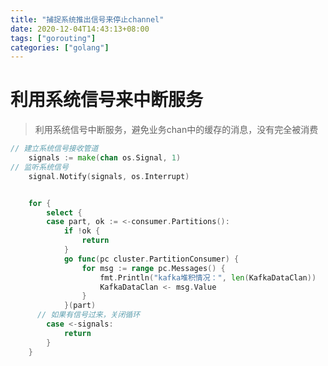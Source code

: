 ```yaml
---
title: "捕捉系统推出信号来停止channel"
date: 2020-12-04T14:43:13+08:00
tags: ["gorouting"]
categories: ["golang"]
---
```

<!--more-->
# 利用系统信号来中断服务

> 利用系统信号中断服务，避免业务chan中的缓存的消息，没有完全被消费

```go
// 建立系统信号接收管道
	signals := make(chan os.Signal, 1)
// 监听系统信号
	signal.Notify(signals, os.Interrupt)


	for {
		select {
		case part, ok := <-consumer.Partitions():
			if !ok {
				return
			}
			go func(pc cluster.PartitionConsumer) {
				for msg := range pc.Messages() {
					fmt.Println("kafka堆积情况：", len(KafkaDataClan))
					KafkaDataClan <- msg.Value
				}
			}(part)
      // 如果有信号过来，关闭循环
		case <-signals:
			return
		}
	}
```

